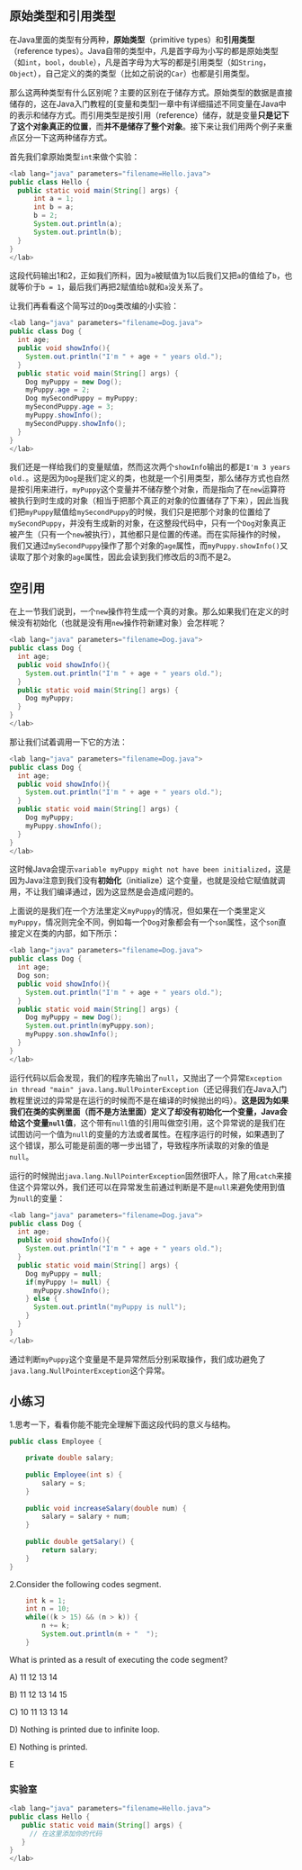 原始类型和引用类型
-----
在Java里面的类型有分两种，**原始类型**（primitive types）和**引用类型**（reference types）。Java自带的类型中，凡是首字母为小写的都是原始类型（如`int`，`bool`，`double`），凡是首字母为大写的都是引用类型（如`String`，`Object`），自己定义的类的类型（比如之前说的`Car`）也都是引用类型。

那么这两种类型有什么区别呢？主要的区别在于储存方式。原始类型的数据是直接储存的，这在Java入门教程的[变量和类型]一章中有详细描述不同变量在Java中的表示和储存方式。而引用类型是按引用（reference）储存，就是变量**只是记下了这个对象真正的位置**，而**并不是储存了整个对象**。接下来让我们用两个例子来重点区分一下这两种储存方式。

首先我们拿原始类型`int`来做个实验：
```java
<lab lang="java" parameters="filename=Hello.java">
public class Hello {
  public static void main(String[] args) {
      int a = 1;
      int b = a;
      b = 2;
      System.out.println(a);
      System.out.println(b);
  }
}
</lab>
```
这段代码输出1和2，正如我们所料，因为`a`被赋值为1以后我们又把`a`的值给了`b`，也就等价于`b = 1`，最后我们再把2赋值给`b`就和`a`没关系了。

让我们再看看这个简写过的`Dog`类改编的小实验：
```java
<lab lang="java" parameters="filename=Dog.java">
public class Dog {
  int age;
  public void showInfo(){
    System.out.println("I'm " + age + " years old.");
  }
  public static void main(String[] args) {
    Dog myPuppy = new Dog();
    myPuppy.age = 2;
    Dog mySecondPuppy = myPuppy;
    mySecondPuppy.age = 3;
    myPuppy.showInfo();
    mySecondPuppy.showInfo();
  }
}
</lab>
```
我们还是一样给我们的变量赋值，然而这次两个`showInfo`输出的都是`I'm 3 years old.`。这是因为`Dog`是我们定义的类，也就是一个引用类型，那么储存方式也自然是按引用来进行，`myPuppy`这个变量并不储存整个对象，而是指向了在`new`运算符被执行到时生成的对象（相当于把那个真正的对象的位置储存了下来），因此当我们把`myPuppy`赋值给`mySecondPuppy`的时候，我们只是把那个对象的位置给了`mySecondPuppy`，并没有生成新的对象，在这整段代码中，只有一个`Dog`对象真正被产生（只有一个`new`被执行），其他都只是位置的传递。而在实际操作的时候，我们又通过`mySecondPuppy`操作了那个对象的`age`属性，而`myPuppy.showInfo()`又读取了那个对象的`age`属性，因此会读到我们修改后的3而不是2。


空引用
-----
在上一节我们说到，一个`new`操作符生成一个真的对象。那么如果我们在定义的时候没有初始化（也就是没有用`new`操作符新建对象）会怎样呢？
```java
<lab lang="java" parameters="filename=Dog.java">
public class Dog {
  int age;
  public void showInfo(){
    System.out.println("I'm " + age + " years old.");
  }
  public static void main(String[] args) {
    Dog myPuppy;
  }
}
</lab>
```
那让我们试着调用一下它的方法：
```java
<lab lang="java" parameters="filename=Dog.java">
public class Dog {
  int age;
  public void showInfo(){
    System.out.println("I'm " + age + " years old.");
  }
  public static void main(String[] args) {
    Dog myPuppy;
    myPuppy.showInfo();
  }
}
</lab>
```
这时候Java会提示`variable myPuppy might not have been initialized`，这是因为Java注意到我们没有**初始化**（initialize）这个变量，也就是没给它赋值就调用，不让我们编译通过，因为这显然是会造成问题的。

上面说的是我们在一个方法里定义`myPuppy`的情况，但如果在一个类里定义`myPuppy`，情况则完全不同，例如每一个`Dog`对象都会有一个`son`属性，这个`son`直接定义在类的内部，如下所示：
```java
<lab lang="java" parameters="filename=Dog.java">
public class Dog {
  int age;
  Dog son;
  public void showInfo(){
    System.out.println("I'm " + age + " years old.");
  }
  public static void main(String[] args) {
    Dog myPuppy = new Dog();
    System.out.println(myPuppy.son);
    myPuppy.son.showInfo();
  }
}
</lab>
```
运行代码以后会发现，我们的程序先输出了`null`，又抛出了一个异常`Exception in thread "main" java.lang.NullPointerException`（还记得我们在Java入门教程里说过的异常是在运行的时候而不是在编译的时候抛出的吗）。**这是因为如果我们在类的实例里面（而不是方法里面）定义了却没有初始化一个变量，Java会给这个变量`null`值**，这个带有`null`值的引用叫做空引用，这个异常说的是我们在试图访问一个值为`null`的变量的方法或者属性。在程序运行的时候，如果遇到了这个错误，那么可能是前面的哪一步出错了，导致程序所读取的对象的值是`null`。

运行的时候抛出`java.lang.NullPointerException`固然很吓人，除了用`catch`来接住这个异常以外，我们还可以在异常发生前通过判断是不是`null`来避免使用到值为`null`的变量：
```java
<lab lang="java" parameters="filename=Dog.java">
public class Dog {
  int age;
  public void showInfo(){
    System.out.println("I'm " + age + " years old.");
  }
  public static void main(String[] args) {
    Dog myPuppy = null;
    if(myPuppy != null) {
      myPuppy.showInfo();
    } else {
      System.out.println("myPuppy is null");
    }
  }
}
</lab>
```
通过判断`myPuppy`这个变量是不是异常然后分别采取操作，我们成功避免了`java.lang.NullPointerException`这个异常。

小练习
-----

1.思考一下，看看你能不能完全理解下面这段代码的意义与结构。

```java
public class Employee {

	private double salary;
	
	public Employee(int s) {
		salary = s;
	}
	
	public void increaseSalary(double num) {
		salary = salary + num;
	}
	
	public double getSalary() {
		return salary;
	}
}
```

2.Consider the following codes segment.

```java
	int k = 1;
	int n = 10;
	while((k > 15) && (n > k)) {
		n += k;
		System.out.println(n + "  ");
	}
```

What is printed as a result of executing the code segment?

A) 11 12 13 14

B) 11 12 13 14 15

C) 10 11 13 13 14

D) Nothing is printed due to infinite loop.

E) Nothing is printed.

<cr type="hidden">E</cr>


### 实验室

```java
<lab lang="java" parameters="filename=Hello.java">
public class Hello {
   public static void main(String[] args) {
     // 在这里添加你的代码
   }
}
</lab>
```